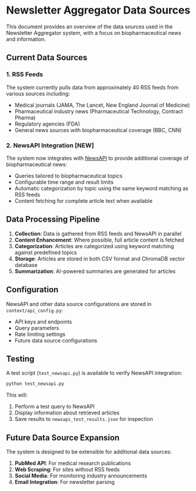 # Newsletter Aggregator Data Sources

This document provides an overview of the data sources used in the Newsletter Aggregator system, with a focus on biopharmaceutical news and information.

## Current Data Sources

### 1. RSS Feeds

The system currently pulls data from approximately 40 RSS feeds from various sources including:

- Medical journals (JAMA, The Lancet, New England Journal of Medicine)
- Pharmaceutical industry news (Pharmaceutical Technology, Contract Pharma)
- Regulatory agencies (FDA)
- General news sources with biopharmaceutical coverage (BBC, CNN)

### 2. NewsAPI Integration [NEW]

The system now integrates with [NewsAPI](https://newsapi.org/) to provide additional coverage of biopharmaceutical news:

- Queries tailored to biopharmaceutical topics
- Configurable time range and result limits
- Automatic categorization by topic using the same keyword matching as RSS feeds
- Content fetching for complete article text when available

## Data Processing Pipeline

1. **Collection**: Data is gathered from RSS feeds and NewsAPI in parallel
2. **Content Enhancement**: Where possible, full article content is fetched
3. **Categorization**: Articles are categorized using keyword matching against predefined topics
4. **Storage**: Articles are stored in both CSV format and ChromaDB vector database
5. **Summarization**: AI-powered summaries are generated for articles

## Configuration

NewsAPI and other data source configurations are stored in `context/api_config.py`:

- API keys and endpoints
- Query parameters
- Rate limiting settings
- Future data source configurations

## Testing

A test script (`test_newsapi.py`) is available to verify NewsAPI integration:

```bash
python test_newsapi.py
```

This will:
1. Perform a test query to NewsAPI
2. Display information about retrieved articles
3. Save results to `newsapi_test_results.json` for inspection

## Future Data Source Expansion

The system is designed to be extensible for additional data sources:

1. **PubMed API**: For medical research publications
2. **Web Scraping**: For sites without RSS feeds
3. **Social Media**: For monitoring industry announcements
4. **Email Integration**: For newsletter parsing 